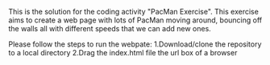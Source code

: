 This is the solution for the coding activity "PacMan Exercise". This exercise aims to create a web page with lots of PacMan moving around, bouncing off the walls all with different speeds that we can add new ones. 

Please follow the steps to run the webpate:
  1.Download/clone the repository to a local directory
  2.Drag the index.html file the url box of a browser
